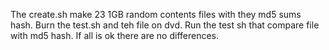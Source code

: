 The create.sh make 23 1GB random contents files with they md5 sums hash.
Burn the test.sh and teh file on dvd.
Run the test sh that compare file with md5 hash.
If all is ok there are no differences.
